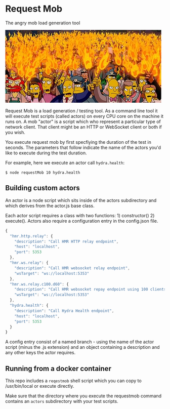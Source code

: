 # Request Mob
The angry mob load generation tool

![](./mob.png)

Request Mob is a load generation / testing tool. As a command line tool it will execute test scripts (called actors) on every CPU core on the machine it runs on.
A mob "actor" is a script which who represent a particular type of network client. That client might be an HTTP or WebSocket client or both if you wish.

You execute request mob by first specfiying the duration of the test in seconds.  The parameters that follow indicate the name of the actors you'd like to execute during the test duration.

For example, here we execute an actor call `hydra.health`:

```shell
$ node requestMob 10 hydra.health
```

## Building custom actors

An actor is a node script which sits inside of the actors subdirectory and which derives from the actor.js base class.

Each actor script requires a class with two functions: 1) constructor() 2) execute(). Actors also require a configuration entry in the config.json file.

```js
{
  "hmr.http.relay": {
    "description": "Call HMR HTTP relay endpoint",
    "host": "localhost",
    "port": 5353
  },
  "hmr.ws.relay": {
    "description": "Call HMR websocket relay endpoint",
    "wsTarget": "ws://localhost:5353"
  },
  "hmr.ws.relay.c100.d60": {
    "description": "Call HMR websocket repay endpoint using 100 clients for 60 seconds",
    "wsTarget": "ws://localhost:5353"
  },
  "hydra.health": {
    "description": "Call Hydra Health endpoint",
    "host": "localhost",
    "port": 5353
  }
}
```

A config entry consist of a named branch - using the name of the actor script (minus the .js extension) and an object containing a description and any other keys the actor requires.

## Running from a docker container

This repo includes a `reqestmob` shell script which you can copy to /usr/bin/local or execute directly.

Make sure that the directory where you execute the requestmob command contains an `actors` subdirectory with your test scripts.

